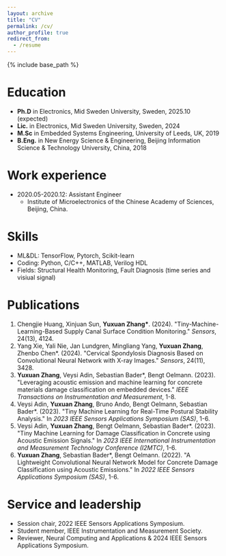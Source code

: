```yaml
---
layout: archive
title: "CV"
permalink: /cv/
author_profile: true
redirect_from:
  - /resume
---
```


{% include base_path %}

Education
======
* **Ph.D** in Electronics, Mid Sweden University, Sweden, 2025.10 (expected)
* **Lic.** in Electronics, Mid Sweden University, Sweden, 2024
* **M.Sc** in Embedded Systems Engineering, University of Leeds, UK, 2019
* **B.Eng.** in New Energy Science & Engineering, Beijing Information Science & Technology University, China, 2018

Work experience
======
* 2020.05-2020.12: Assistant Engineer
  * Institute of Microelectronics of the Chinese Academy of Sciences, Beijing, China.

Skills
======
* ML&DL: TensorFlow, Pytorch, Scikit-learn
* Coding: Python, C/C++, MATLAB, Verilog HDL
* Fields: Structural Health Monitoring, Fault Diagnosis (time series and visiual signal)

Publications
======
1. Chengjie Huang, Xinjuan Sun, __Yuxuan Zhang*__. (2024). "Tiny-Machine-Learning-Based Supply Canal Surface Condition Monitoring." *Sensors*, 24(13), 4124.
2. Yang Xie, Yali Nie, Jan Lundgren, Mingliang Yang, **Yuxuan Zhang**, Zhenbo Chen*. (2024). "Cervical Spondylosis Diagnosis Based on Convolutional Neural Network with X-ray Images." *Sensors*, 24(11), 3428.
3. **Yuxuan Zhang**, Veysi Adin, Sebastian Bader*, Bengt Oelmann. (2023). "Leveraging acoustic emission and machine learning for concrete materials damage classification on embedded devices." *IEEE Transactions on Instrumentation and Measurement*, 1-8.
4. Veysi Adin, **Yuxuan Zhang**, Bruno Ando, Bengt Oelmann, Sebastian Bader*. (2023). "Tiny Machine Learning for Real-Time Postural Stability Analysis." In *2023 IEEE Sensors Applications Symposium (SAS)*, 1-6.
5. Veysi Adin, **Yuxuan Zhang**, Bengt Oelmann, Sebastian Bader*. (2023). "Tiny Machine Learning for Damage Classification in Concrete using Acoustic Emission Signals." In *2023 IEEE International Instrumentation and Measurement Technology Conference (I2MTC)*, 1-6.
6. **Yuxuan Zhang**, Sebastian Bader*, Bengt Oelmann. (2022). "A Lightweight Convolutional Neural Network Model for Concrete Damage Classification using Acoustic Emissions." In *2022 IEEE Sensors Applications Symposium (SAS)*, 1-6.
  
  
Service and leadership
======
* Session chair, 2022 IEEE Sensors Applications Symposium.
* Student member, IEEE Instrumentation and Measurement Society.
* Reviewer, Neural Computing and Applications & 2024 IEEE Sensors Applications Symposium.
